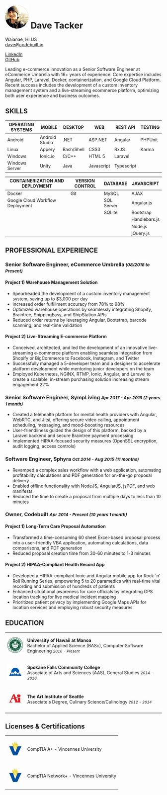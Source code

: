 # ![Dave's Avatar](avatar.png) Dave Tacker
Waianae, HI US<br />
[dave@codebuilt.io](mailto:dave@codebuilt.io)<br />

[LinkedIn](https://www.linkedin.com/in/davetacker/)<br />
[GitHub](https://github.com/kneeki)

Leading e-commerce innovation as a Senior Software Engineer at eCommerce Umbrella with 16+ years of experience. Core expertise includes Angular, PHP, Laravel, Docker, containerization, and Google Cloud Platform. Recent success includes the development of a custom inventory management system and a live-streaming ecommerce platform, optimizing both user experience and business outcomes.

## SKILLS

| OPERATING SYSTEMS | MOBILE         | DESKTOP    | WEB        | REST API   | TESTING |
| ----------------- | -------------- | ---------- | ---------- | ---------- | ------- |
| Android           | Android Studio | .NET       | ASP.NET    | Angular    | PHPUnit |
| Linux             | Appery         | Bash/Shell | CSS3       | RxJS       | Karma   |
| Windows           | Ionic.io       | C/C++      | HTML 5     | Laravel    |         |
| Windows Server    | Unity          | Java       | Javascript | Typescript |         |

| CONTAINERIZATION AND DEPLOYMENT  | VERSION CONTROL | DATABASE   | JAVASCRIPT    |
| -------------------------------- | --------------- | ---------- | ------------- |
| Docker                           | Git             | MySQL      | AJAX          |
| Google Cloud Workflow Deployment |                 | SQL Server | Angular.js    |
|                                  |                 | SQLite     | Bootstrap     |
|                                  |                 |            | Handlebars.js |
|                                  |                 |            | Node.js       |
|                                  |                 |            | jQuery.js     |

## PROFESSIONAL EXPERIENCE

### Senior Software Engineer, eCommerce Umbrella <small>_(08/2018 to Present)_</small>

#### Project 1) Warehouse Management Solution

- Spearheaded the development of a custom inventory management system, saving up to $3,000 per
  day
- Increased order fulfillment accuracy from 78% to 98%
- Optimized warehouse operations by seamlessly integrating Shopify, Braintree, ShippingEasy, and ShipStation APIs
- Reduced order returns by leveraging Angular, Bootstrap, barcode scanning, and real-time validation

#### Project 2) Live-Streaming E-commerce Platform

- Conceived, architected, and led the development of an innovative live-streaming e-commerce platform enabling seamless integration from Shopify or BigCommerce to Facebook, Instagram, and Twitter
- Successfully managed a 5-developer team and a designer to accelerate platform development while
  mentoring junior developers on the team
- Employed Kubernetes, NGINX, RTMP, Ionic, Angular, and Laravel to create a scalable, in-stream
  purchasing solution increasing stream engagement 22%

### Senior Software Engineer, SympLiving <small>_Apr 2017 - Apr 2019 (2 years 1 month)_</small>

- Created a telehealth platform for mental health providers with Angular, WebRTC, and Jitsi, offering secure video calling, appointment scheduling, messaging, and mood-boosting resources
- User-friendliness guided the design of this platform, backed by a Laravel backend and secure
  Braintree payment processing
- Implemented HIPAA-focused security measures (OpenSSL encryption, audit logging, access controls)

### Software Engineer, Sphyra <small>_Oct 2014 - Aug 2015 (11 months)_</small>

- Revamped a complex sales workflow with a web application, automating profitability calculations and PDF generation for on-the-go proposal delivery
- Enabled offline functionality with NodeJS, AngularJS, jsPDF, and web manifests
- Reduced the time to create a proposal from multiple days to less than 10 minutes

### Owner, Codebuilt <small>_Apr 2014 - Present (10 years 1 month)_</small>

#### Project 1) Long-Term Care Proposal Automation

- Transformed a time-consuming 60 sheet Excel-based proposal process into a user-friendly VBA
  application, automating calculations, data comparisons, and PDF generation
- Reduced proposal creation time from 30-60 minutes to 1-3 minutes

#### Project 2) HIPAA-Compliant Health Record App

- Developed a HIPAA-compliant Ionic and Angular mobile app for Rock 'n' Roll Running Series,
  empowering 5 to 20 paramedics with real-time vital recording and submission of hundreds of patients
- Enhanced situational awareness for race officials by integrating GPS location tracking for live medical incident mapping
- Prioritized patient privacy by implementing Google Maps APIs for location services and employing robust security measures

## EDUCATION

<table border=0>
<tr>
<td width="50px">

![University of Hawaii at Manoa Logo](logos/uhmanoa.png)

</td>
<td>

**University of Hawaii at Manoa** <br />
Bachelor of Applied Science (BASc), Computer Software Engineering <small>_2016 - Present_</small>

</td>
</tr>
<tr>
<td>

![Spokane Falls Community College Logo](logos/sfcc.png)

</td>
<td>

**Spokane Falls Community College** <br />
Associate of Arts and Sciences (AAS), General Studies <small>_2014 - 2016_</small>

</td>
</tr>
<tr>
<td>

![The Art Institute of Seattle Logo](logos/ai.jpg)

</td>
<td>

**The Art Institute of Seattle** <br />
Associate's Degree, Culinary Science/Culinology <small>_2012 - 2014_</small>

</td>
</tr>
</table>

## Licenses & Certifications

<table border=0>
<tr>
<td width="50px">

![Vincennes University Logo](logos/vi.jpeg)

</td>
<td>

CompTIA A+ - Vincennes University

</td>
</tr>
<tr>
<td>

![Vincennes University Logo](logos/vi.jpeg)

</td>
<td>

CompTIA Network+ - Vincennes University

</td>
</tr>
</table>
